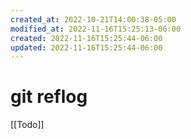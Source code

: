 ```yaml
---
created_at: 2022-10-21T14:00:38-05:00
modified_at: 2022-11-16T15:25:13-06:00
created: 2022-11-16T15:25:44-06:00
updated: 2022-11-16T15:25:44-06:00
---
```


# git reflog

[[Todo]]
